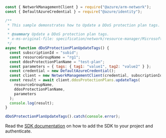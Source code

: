 ```javascript
const { NetworkManagementClient } = require("@azure/arm-network");
const { DefaultAzureCredential } = require("@azure/identity");

/**
 * This sample demonstrates how to Update a DDoS protection plan tags.
 *
 * @summary Update a DDoS protection plan tags.
 * x-ms-original-file: specification/network/resource-manager/Microsoft.Network/stable/2021-08-01/examples/DdosProtectionPlanUpdateTags.json
 */
async function dDoSProtectionPlanUpdateTags() {
  const subscriptionId = "subid";
  const resourceGroupName = "rg1";
  const ddosProtectionPlanName = "test-plan";
  const parameters = { tags: { tag1: "value1", tag2: "value2" } };
  const credential = new DefaultAzureCredential();
  const client = new NetworkManagementClient(credential, subscriptionId);
  const result = await client.ddosProtectionPlans.updateTags(
    resourceGroupName,
    ddosProtectionPlanName,
    parameters
  );
  console.log(result);
}

dDoSProtectionPlanUpdateTags().catch(console.error);
```

Read the [SDK documentation](https://github.com/Azure/azure-sdk-for-js/blob/%40azure%2Farm-network_28.0.0/sdk/network/arm-network/README.md) on how to add the SDK to your project and authenticate.
